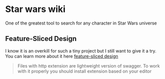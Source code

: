 # Star wars wiki

One of the greatest tool to search for any character in Star Wars universe

## Feature-Sliced Design

I know it is an overkill for such a tiny project but I still want to give it a try. You can learn more about it here [feature-sliced design](https://feature-sliced.design/)

> Files with http extension are lightweight version of swagger. To work with it properly you should install extension based on your editor
